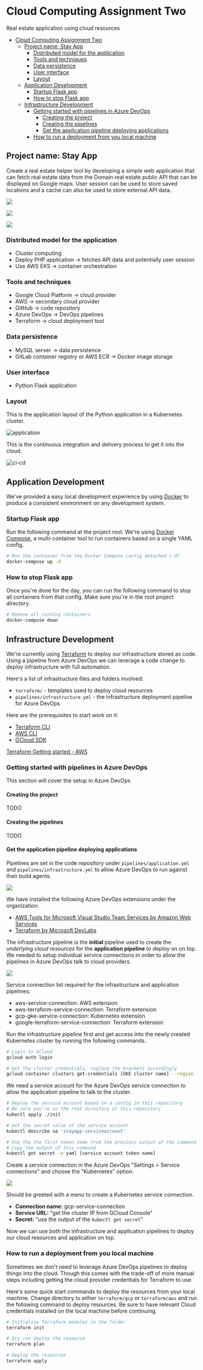 # Cloud Computing Assignment Two

Real estate application using cloud resources

- [Cloud Computing Assignment Two](#cloud-computing-assignment-two)
  - [Project name: Stay App](#project-name-stay-app)
    - [Distributed model for the application](#distributed-model-for-the-application)
    - [Tools and techniques](#tools-and-techniques)
    - [Data persistence](#data-persistence)
    - [User interface](#user-interface)
    - [Layout](#layout)
  - [Application Development](#application-development)
    - [Startup Flask app](#startup-flask-app)
    - [How to stop Flask app](#how-to-stop-flask-app)
  - [Infrastructure Development](#infrastructure-development)
    - [Getting started with pipelines in Azure DevOps](#getting-started-with-pipelines-in-azure-devops)
      - [Creating the project](#creating-the-project)
      - [Creating the pipelines](#creating-the-pipelines)
      - [Get the application pipeline deploying applications](#get-the-application-pipeline-deploying-applications)
    - [How to run a deployment from you local machine](#how-to-run-a-deployment-from-you-local-machine)

## Project name: Stay App

Create a real estate helper tool by developing a simple web application that can fetch real estate data from the Domain real estate public API that can be displayed on Google maps. User session can be used to store saved locations and a cache can also be used to store external API data.

![](images/2019-10-05-09-00-28.png)

![](images/2019-10-05-09-02-09.png)

![](images/2019-10-05-09-02-41.png)

### Distributed model for the application

- Cluster computing
- Deploy PHP application -> fetches API data and potentially user session
- Use AWS EKS -> container orchestration

### Tools and techniques

- Google Cloud Platform -> cloud provider
- AWS -> secondary cloud provider
- GitHub -> code repository
- Azure DevOps -> DevOps pipelines
- Terraform -> cloud deployment tool

### Data persistence

- MySQL server -> data persistence
- GitLab container registry or AWS ECR -> Docker image storage

### User interface

- Python Flask application

### Layout

This is the application layout of the Python application in a Kubernetes cluster.

![application](./images/cloud-computing-design-application.png)

This is the continuous integration and delivery process to get it into the cloud.

![ci-cd](./images/cloud-computing-design-ci-cd.png)

## Application Development

We've provided a easy local development experience by using [Docker](https://www.docker.com/) to produce a consistent environment on any development system.

### Startup Flask app

Run the following command at the project root. We're using [Docker Compose](https://docs.docker.com/compose/), a multi-container tool to run containers based on a single YAML config.

```bash
# Run the container from the Docker Compose config detached (-d)
docker-compose up -d
```

### How to stop Flask app

Once you're done for the day, you can run the following command to stop all containers from that config. Make sure you're in the root project directory.

```bash
# Remove all running containers
docker-compose down
```

## Infrastructure Development

We're currently using [Terraform](https://www.terraform.io/) to deploy our infrastructure stored as code. Using a pipeline from Azure DevOps we can leverage a code change to deploy infrastructure with full automation.

Here's a list of infrastructure files and folders involved:

- `terraform/` - templates used to deploy cloud resources
- `pipelines/infrastructure.yml` - the infrastructure deployment pipeline for Azure DevOps

Here are the prerequisites to start work on it:

- [Terraform CLI](https://learn.hashicorp.com/terraform/getting-started/install.html)
- [AWS CLI](https://docs.aws.amazon.com/cli/latest/userguide/cli-chap-install.html)
- [GCloud SDK](https://cloud.google.com/sdk/install)

[Terraform Getting started - AWS](https://learn.hashicorp.com/terraform/getting-started/install)

### Getting started with pipelines in Azure DevOps

This section will cover the setup in Azure DevOps

#### Creating the project

TODO

#### Creating the pipelines

TODO

#### Get the application pipeline deploying applications

Pipelines are set in the code repository under `pipelines/application.yml` and `pipelines/infrastructure.yml` to allow Azure DevOps to run against their build agents.

![](images/2019-09-21-08-57-17.png)

We have installed the following Azure DevOps extensions under the organization:

- [AWS Tools for Microsoft Visual Studio Team Services by Amazon Web Services](https://marketplace.visualstudio.com/items?itemName=AmazonWebServices.aws-vsts-tools)
- [Terraform by Microsoft DevLabs](https://marketplace.visualstudio.com/items?itemName=ms-devlabs.custom-terraform-tasks)

The infrastructure pipeline is the **initial** pipeline used to create the *underlying cloud resources* for the **application pipeline** to deploy on on top. We needed to setup individual service connections in order to allow the pipelines in Azure DevOps talk to cloud providers.

![](images/2019-09-21-08-44-41.png)

Service connection list required for the infrastructure and application pipelines:

- aws-service-connection: AWS extension
- aws-terraform-service-connection: Terraform extension
- gcp-gke-service-connection: Kubernetes extension
- google-terraform-service-connection: Terraform extension

Run the infrastructure pipeline first and get access into the newly created Kubernetes cluster by running the following commands.

```bash
# Login to GCloud
gcloud auth login

# Get the cluster credentials, replace the brackets accordingly
gcloud container clusters get-credentials [GKE cluster name] --region [region of the cluster]
```

We need a service account for the Azure DevOps service connection to allow the application pipeline to talk to the cluster.

```bash
# Deploy the service account based on a config in this repository
# Be sure you're in the root directory of this repository
kubectl apply ./init

# Get the secret value of the service account
kubectl describe sa 'stayapp-serviceaccount'

# Use the the first token name from the previous output of the command
# Copy the output of this command
kubectl get secret -o yaml [service account token name]
```

Create a service connection in the Azure DevOps "Settings > Service connections" and choose the "Kubernetes" option.

![](images/2019-09-21-08-38-50.png)

Should be greeted with a menu to create a Kubernetes service connection.

- **Connection name:** gcp-service-connection
- **Service URL:** "get the cluster IP from GCloud Console"
- **Secret:** "use the output of the `kubectl get secret`"

Now we can use both the infrastructure and application pipelines to deploy our cloud resources and application on top.

### How to run a deployment from you local machine

Sometimes we don't need to leverage Azure DevOps pipelines to deploy things into the cloud. Though this comes with the trade-off of more manual steps including getting the cloud provider credentials for Terraform to use.

Here's some quick start commands to deploy the resources from your local machine. Change directory to either `terraform/gcp` or `terraform/aws` and run the following command to deploy resources. Be sure to have relevant Cloud credentials installed on the local machine before continuing.

```bash
# Initialise Terraform modules in the folder
terraform init

# Dry run deploy the resource
terraform plan

# Deploy the resources
terraform apply
```
